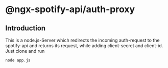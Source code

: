 # @ngx-spotify-api/auth-proxy
## Introduction
This is a node.js-Server which redirects the incoming auth-request to the spotify-api and returns its request,
while adding client-secret and client-id. Just clone and run
```bash
node app.js
```
